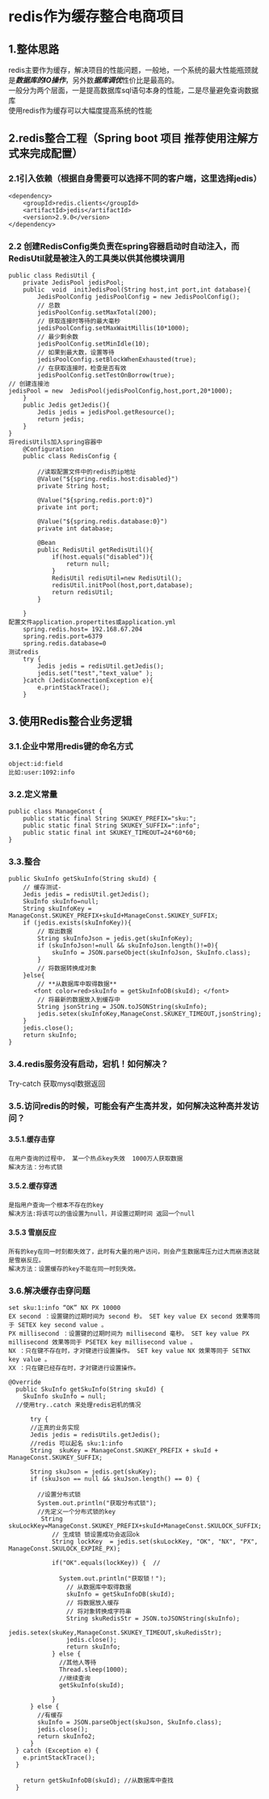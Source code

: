 # redis作为缓存整合电商项目
## 1.整体思路
redis主要作为缓存，解决项目的性能问题，一般地，一个系统的最大性能瓶颈就是***数据库的IO操作***，另外数***据库调优***性价比是最高的。<br>
一般分为两个层面，一是提高数据库sql语句本身的性能，二是尽量避免查询数据库<br>
使用redis作为缓存可以大幅度提高系统的性能<br>
## 2.redis整合工程（Spring boot 项目 推荐使用注解方式来完成配置）
### 2.1引入依赖（根据自身需要可以选择不同的客户端，这里选择jedis）
    <dependency>
        <groupId>redis.clients</groupId>
        <artifactId>jedis</artifactId>
        <version>2.9.0</version>
    </dependency>
### 2.2 创建RedisConfig类负责在spring容器启动时自动注入，而RedisUtil就是被注入的工具类以供其他模块调用
    public class RedisUtil {
        private JedisPool jedisPool;
        public  void  initJedisPool(String host,int port,int database){
            JedisPoolConfig jedisPoolConfig = new JedisPoolConfig();
            // 总数
            jedisPoolConfig.setMaxTotal(200);
            // 获取连接时等待的最大毫秒
            jedisPoolConfig.setMaxWaitMillis(10*1000);
            // 最少剩余数
            jedisPoolConfig.setMinIdle(10);
            // 如果到最大数，设置等待
            jedisPoolConfig.setBlockWhenExhausted(true);
            // 在获取连接时，检查是否有效
            jedisPoolConfig.setTestOnBorrow(true);
    // 创建连接池
    jedisPool = new  JedisPool(jedisPoolConfig,host,port,20*1000);
        }
        public Jedis getJedis(){
            Jedis jedis = jedisPool.getResource();
            return jedis;
        }
    }
    将redisUtils加入spring容器中
        @Configuration
        public class RedisConfig {

            //读取配置文件中的redis的ip地址
            @Value("${spring.redis.host:disabled}")
            private String host;

            @Value("${spring.redis.port:0}")
            private int port;

            @Value("${spring.redis.database:0}")
            private int database;

            @Bean
            public RedisUtil getRedisUtil(){
                if(host.equals("disabled")){
                    return null;
                }
                RedisUtil redisUtil=new RedisUtil();
                redisUtil.initPool(host,port,database);
                return redisUtil;
            }

        }
    配置文件application.propertites或application.yml
        spring.redis.host= 192.168.67.204
        spring.redis.port=6379
        spring.redis.database=0
    测试redis
        try {
            Jedis jedis = redisUtil.getJedis();
            jedis.set("test","text_value" );
        }catch (JedisConnectionException e){
            e.printStackTrace();
        }
## 3.使用Redis整合业务逻辑
### 3.1.企业中常用redis键的命名方式
    object:id:field
    比如:user:1092:info
### 3.2.定义常量
    public class ManageConst {
        public static final String SKUKEY_PREFIX="sku:";
        public static final String SKUKEY_SUFFIX=":info";
        public static final int SKUKEY_TIMEOUT=24*60*60;
    }
### 3.3.整合
    public SkuInfo getSkuInfo(String skuId) {
        // 缓存测试-
        Jedis jedis = redisUtil.getJedis();
        SkuInfo skuInfo=null;
        String skuInfoKey = ManageConst.SKUKEY_PREFIX+skuId+ManageConst.SKUKEY_SUFFIX;
        if (jedis.exists(skuInfoKey)){
            // 取出数据
            String skuInfoJson = jedis.get(skuInfoKey);
            if (skuInfoJson!=null && skuInfoJson.length()!=0){
                skuInfo = JSON.parseObject(skuInfoJson, SkuInfo.class);
            }
            // 将数据转换成对象
        }else{
            // **从数据库中取得数据**
           <font color=red>skuInfo = getSkuInfoDB(skuId); </font>
            // 将最新的数据放入到缓存中
            String jsonString = JSON.toJSONString(skuInfo);
            jedis.setex(skuInfoKey,ManageConst.SKUKEY_TIMEOUT,jsonString);
        }
        jedis.close();
        return skuInfo;
    }
### 3.4.redis服务没有启动，宕机！如何解决？
Try-catch 获取mysql数据返回
### 3.5.访问redis的时候，可能会有产生高并发，如何解决这种高并发访问？
#### 3.5.1.缓存击穿
    在用户查询的过程中， 某一个热点key失效  1000万人获取数据
    解决方法：分布式锁
#### 3.5.2.缓存穿透
    是指用户查询一个根本不存在的key
    解决方法:将该可以的值设置为null，并设置过期时间 返回一个null
#### 3.5.3 雪崩反应
    所有的key在同一时刻都失效了，此时有大量的用户访问，则会产生数据库压力过大而崩溃这就是雪崩反应。
    解决方法：设置缓存的key不能在同一时刻失效。
### 3.6.解决缓存击穿问题
    set sku:1:info “OK” NX PX 10000
    EX second ：设置键的过期时间为 second 秒。 SET key value EX second 效果等同于 SETEX key second value 。
    PX millisecond ：设置键的过期时间为 millisecond 毫秒。 SET key value PX millisecond 效果等同于 PSETEX key millisecond value 。
    NX ：只在键不存在时，才对键进行设置操作。 SET key value NX 效果等同于 SETNX key value 。
    XX ：只在键已经存在时，才对键进行设置操作。
    
    @Override
      public SkuInfo getSkuInfo(String skuId) {
        SkuInfo skuInfo = null;
      //使用try..catch 来处理redis宕机的情况

          try {
          //正真的业务实现
          Jedis jedis = redisUtils.getJedis();
          //redis 可以起名 sku:1:info
          String  skuKey = ManageConst.SKUKEY_PREFIX + skuId + ManageConst.SKUKEY_SUFFIX;

          String skuJson = jedis.get(skuKey);
          if (skuJson == null && skuJson.length() == 0) {

            //设置分布式锁
            System.out.println("获取分布式锁");
            //先定义一个分布式锁的key
             String skuLockKey=ManageConst.SKUKEY_PREFIX+skuId+ManageConst.SKULOCK_SUFFIX;
                // 生成锁 锁设置成功会返回ok
                String lockKey  = jedis.set(skuLockKey, "OK", "NX", "PX", ManageConst.SKULOCK_EXPIRE_PX);  

                if("OK".equals(lockKey)) {  //

                  System.out.println("获取锁！");
                    // 从数据库中取得数据
                    skuInfo = getSkuInfoDB(skuId);
                    // 将数据放入缓存
                    // 将对象转换成字符串
                    String skuRedisStr = JSON.toJSONString(skuInfo);
                    jedis.setex(skuKey,ManageConst.SKUKEY_TIMEOUT,skuRedisStr);
                    jedis.close();
                    return skuInfo;
                } else {
                  //其他人等待
                  Thread.sleep(1000);
                  //继续查询
                  getSkuInfo(skuId);

                }
          } else { 
            //有缓存
            skuInfo = JSON.parseObject(skuJson, SkuInfo.class);
            jedis.close();
            return skuInfo2;
          }
      } catch (Exception e) {
        e.printStackTrace();
      }

        return getSkuInfoDB(skuId); //从数据库中查找
      }




    
    
    
    
    
    
    
    
    
    
    
    
    
    
    
    
    
    
    
    
    

